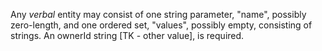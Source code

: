 Any *verbal* entity may consist of one string parameter, "name", possibly zero-length, and one ordered set, "values", possibly empty,
consisting of strings. An ownerId string [TK - other value], is required. 
